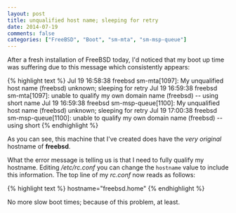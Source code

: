 ```yaml
---
layout: post
title: unqualified host name; sleeping for retry
date: 2014-07-19
comments: false
categories: ["FreeBSD", "Boot", "sm-mta", "sm-msp-queue"]
---
```


After a fresh installation of FreeBSD today, I'd noticed that my boot up time was suffering due to this message which consistently appears:

{% highlight text %}
Jul 19 16:58:38 freebsd sm-mta[1097]: My unqualified host name (freebsd) unknown; sleeping for retry
Jul 19 16:59:38 freebsd sm-mta[1097]: unable to qualify my own domain name (freebsd) -- using short name
Jul 19 16:59:38 freebsd sm-msp-queue[1100]: My unqualified host name (freebsd) unknown; sleeping for retry
Jul 19 17:00:38 freebsd sm-msp-queue[1100]: unable to qualify my own domain name (freebsd) -- using short 
{% endhighlight %}

As you can see, this machine that I've created does have the <em>very original</em> hostname of <strong>freebsd</strong>.

What the error message is telling us is that I need to fully qualify my hostname. Editing <em>/etc/rc.conf</em> you can change the `hostname` value to include this information. The top line of my <em>rc.conf</em> now reads as follows:

{% highlight text %}
hostname="freebsd.home"
{% endhighlight %}

No more slow boot times; because of this problem, at least.
